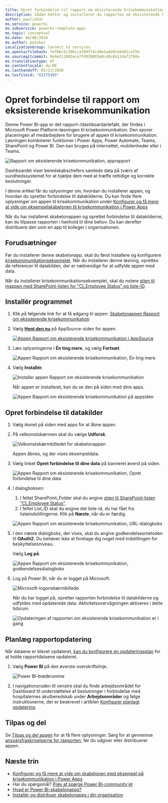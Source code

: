```yaml
---
title: Opret forbindelse til rapport om eksisterende krisekommunikation
description: Sådan henter og installerer du rapporten om eksisterende krisekommunikation i forbindelse med COVID-19, og sådan opretter du forbindelse til data
author: paulinbar
ms.service: powerbi
ms.subservice: powerbi-template-apps
ms.topic: conceptual
ms.date: 04/06/2020
ms.author: painbar
LocalizationGroup: Connect to services
ms.openlocfilehash: fef6bc5c396ccaf89ff4cd0e5a449cb9d01ce75b
ms.sourcegitcommit: 0e9e211082eca7fd939803e0cd9c6b114af2f90a
ms.translationtype: HT
ms.contentlocale: da-DK
ms.lasthandoff: 05/13/2020
ms.locfileid: "83275495"
---
```

# <a name="connect-to-the-crisis-communication-presence-report"></a>Opret forbindelse til rapport om eksisterende krisekommunikation

Denne Power BI-app er det rapport-/dashboardartefakt, der findes i Microsoft Power Platform-løsningen til krisekommunikation. Den sporer placeringen af medarbejdere for brugere af appen til krisekommunikation. Løsningen kombinerer funktioner i Power Apps, Power Automate, Teams, SharePoint og Power BI. Den kan bruges på internettet, mobilenheder eller i Teams.

![Rapport om eksisterende krisekommunikation, apprapport](media/service-connect-to-crisis-communication-presence-report/service-crisis-communication-presence-report.png)

Dashboardet viser beredskabschefers samlede data på tværs af sundhedssystemet for at hjælpe dem med at træffe rettidige og korrekte beslutninger.

I denne artikel får du oplysninger om, hvordan du installerer appen, og hvordan du opretter forbindelse til datakilderne. Du kan finde flere oplysninger om appen til krisekommunikation under [Konfigurer og få mere at vide om eksempelskabelonen til krisekommunikation i Power Apps](https://docs.microsoft.com/powerapps/maker/canvas-apps/sample-crisis-communication-app)

Når du har installeret skabelonappen og oprettet forbindelse til datakilderne, kan du tilpasse rapporten i henhold til dine behov. Du kan derefter distribuere den som en app til kolleger i organisationen.

## <a name="prerequisites"></a>Forudsætninger

Før du installerer denne skabelonapp, skal du først installere og konfigurere [krisekommunikationseksemplet](https://docs.microsoft.com/powerapps/maker/canvas-apps/sample-crisis-communication-app). Når du installerer denne løsning, oprettes de referencer til datakilden, der er nødvendige for at udfylde appen med data.

Når du installerer krisekommunikationseksemplet, skal du notere [stien til mappen med SharePoint-listen for "CI_Employee Status" og liste-ID](https://docs.microsoft.com/powerapps/maker/canvas-apps/sample-crisis-communication-app#monitor-office-absences-with-power-bi).

## <a name="install-the-app"></a>Installér programmet

1. Klik på følgende link for at få adgang til appen: [Skabelonappen Rapport om eksisterende krisekommunikation](https://appsource.microsoft.com/en-us/product/power-bi/pbi-contentpacks.crisiscomms)

1. Vælg [**Hent den nu**](https://appsource.microsoft.com/en-us/product/power-bi/pbi-contentpacks.crisiscomms) på AppSource-siden for appen.

    [![Appen Rapport om eksisterende krisekommunikation i AppSource](media/service-connect-to-crisis-communication-presence-report/service-crisis-communication-presence-report-app-appsource-get-it-now.png)](https://appsource.microsoft.com/en-us/product/power-bi/pbi-contentpacks.crisiscomms)

1. Læs oplysningerne i **Én ting mere**, og vælg **Fortsæt**.

    ![Appen Rapport om eksisterende krisekommunikation, Én ting mere](media/service-connect-to-crisis-communication-presence-report/service-crisis-communication-presence-report-1-more-thing.png)

1. Vælg **Installér**. 

    ![Installer appen Rapport om eksisterende krisekommunikation](media/service-connect-to-crisis-communication-presence-report/service-crisis-communication-presence-report-select-install.png)

    Når appen er installeret, kan du se den på siden med dine apps.

   ![Appen Rapport om eksisterende krisekommunikation på appsiden](media/service-connect-to-crisis-communication-presence-report/service-crisis-communication-presence-report-app-apps-page-icon.png)

## <a name="connect-to-data-sources"></a>Opret forbindelse til datakilder

1. Vælg ikonet på siden med apps for at åbne appen.

1. På velkomstskærmen skal du vælge **Udforsk**.

   ![Velkomstskærmbilledet for skabelonappen](media/service-connect-to-crisis-communication-presence-report/service-crisis-communication-presence-report-app-splash-screen.png)

   Appen åbnes, og der vises eksempeldata.

1. Vælg linket **Opret forbindelse til dine data** på banneret øverst på siden.

   ![Appen Rapport om eksisterende krisekommunikation, Opret forbindelse til dine data](media/service-connect-to-crisis-communication-presence-report/service-crisis-communication-presence-report-app-connect-data.png)

1. I dialogboksen:
   1. I feltet SharePoint_Folder skal du angive [stien til SharePoint-listen "CI_Employee Status"](https://docs.microsoft.com/powerapps/maker/canvas-apps/sample-crisis-communication-app#monitor-office-absences-with-power-bi).
   1. I feltet List_ID skal du angive det liste-id, du har fået fra listeindstillingerne. Klik på **Næste**, når du er færdig.

   ![Appen Rapport om eksisterende krisekommunikation, URL-dialogboks](media/service-connect-to-crisis-communication-presence-report/service-crisis-communication-presence-report-app-url-dialog.png)

1. I den næste dialogboks, der vises, skal du angive godkendelsesmetoden til **OAuth2**. Du behøver ikke at foretage dig noget med indstillingen for beskyttelsesniveau.

   Vælg **Log på**.

   ![Appen Rapport om eksisterende krisekommunikation, godkendelsesdialogboks](media/service-connect-to-crisis-communication-presence-report/service-crisis-communication-presence-report-app-authentication-dialog.png)

1. Log på Power BI, når du er logget på Microsoft.

   ![Microsoft-logonskærmbillede](media/service-connect-to-crisis-communication-presence-report/service-crisis-communication-presence-report-app-microsoft-login.png)

   Når du har logget på, opretter rapporten forbindelse til datakilderne og udfyldes med opdaterede data. Aktivitetsovervågningen aktiveres i dette tidsrum.

   ![Opdateringen af rapporten om eksisterende krisekommunikation er i gang](media/service-connect-to-crisis-communication-presence-report/service-crisis-communication-presence-report-app-refresh-monitor.png)

## <a name="schedule-report-refresh"></a>Planlæg rapportopdatering

Når dataene er blevet opdateret, [kan du konfigurere en opdateringsplan](../connect-data/refresh-scheduled-refresh.md) for at holde rapportdataene opdateret.

1. Vælg **Power BI** på den øverste overskriftslinje.

   ![Power BI-brødkrumme](media/service-connect-to-crisis-communication-presence-report/service-crisis-communication-presence-report-app-powerbi-breadcrumb.png)

1. I navigationsruden til venstre skal du finde arbejdsområdet for Dashboard til understøttelse af beslutninger i forbindelse med hospitalernes akutberedskab under **Arbejdsområder** og følge instruktionerne, der er beskrevet i artiklen [Konfigurer planlagt opdatering](../connect-data/refresh-scheduled-refresh.md).

## <a name="customize-and-share"></a>Tilpas og del

Se [Tilpas og del appen](../connect-data/service-template-apps-install-distribute.md#customize-and-share-the-app) for at få flere oplysninger. Sørg for at gennemse [ansvarsfraskrivelserne for rapporten](../create-reports/sample-covid-19-us.md#disclaimers), før du udgiver eller distribuerer appen.

## <a name="next-steps"></a>Næste trin
* [Konfigurer og få mere at vide om skabelonen med eksempel på krisekommunikation i Power Apps](https://docs.microsoft.com/powerapps/maker/canvas-apps/sample-crisis-communication-app)
* Har du spørgsmål? [Prøv at spørge Power BI-community'et](https://community.powerbi.com/)
* [Hvad er Power BI-skabelonapps?](../connect-data/service-template-apps-overview.md)
* [Installér og distribuer skabelonapps i din organisation](../connect-data/service-template-apps-install-distribute.md)
